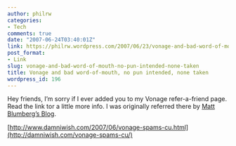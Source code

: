 ```yaml
---
author: philrw
categories:
- Tech
comments: true
date: "2007-06-24T03:40:01Z"
link: https://philrw.wordpress.com/2007/06/23/vonage-and-bad-word-of-mouth-no-pun-intended-none-taken/
post_format:
- Link
slug: vonage-and-bad-word-of-mouth-no-pun-intended-none-taken
title: Vonage and bad word-of-mouth, no pun intended, none taken
wordpress_id: 196
---
```


Hey friends, I’m sorry if I ever added you to my Vonage
refer-a-friend page. Read the link tor a little more info. I was
originally referred there by [Matt Blumberg’s Blog](http://www.onlyonceblog.com/).

[http://www.damniwish.com/2007/06/vonage-spams-cu.html](http://damniwish.com/vonage-spams-cu/)
